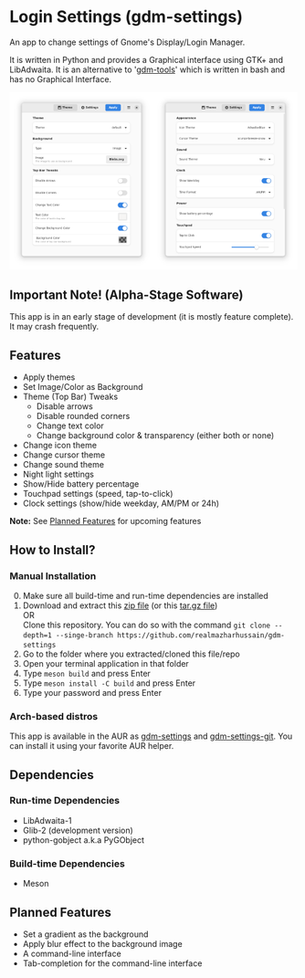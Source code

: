 # Login Settings (gdm-settings)

An app to change settings of Gnome's Display/Login Manager.

It is written in Python and provides a Graphical interface using GTK+ and LibAdwaita. It is an alternative to '[gdm-tools](https://github.com/realmazharhussain/gdm-tools)'  which is written in bash and has no Graphical Interface.

<center><img src="screenshots/screenshot-1.png" alt="screenshot" width=50%/><img src="screenshots/screenshot-2.png" alt="screenshot" width=50%/></center>

## Important Note! (Alpha-Stage Software)

This app is in an early stage of development (it is mostly feature complete). It may crash frequently.

## Features

- Apply themes
- Set Image/Color as Background
- Theme (Top Bar) Tweaks
  - Disable arrows
  - Disable rounded corners
  - Change text color
  - Change background color & transparency (either both or none)
- Change icon theme
- Change cursor theme
- Change sound theme
- Night light settings
- Show/Hide battery percentage
- Touchpad settings (speed, tap-to-click)
- Clock settings (show/hide weekday, AM/PM or 24h)

**Note:** See [Planned Features](#planned-features) for upcoming features

## How to Install?

### Manual Installation

0. Make sure all build-time and run-time dependencies are installed
1. Download and extract this [zip file](https://github.com/realmazharhussain/gdm-settings/archive/refs/heads/main.zip) (or this [tar.gz file](https://github.com/realmazharhussain/gdm-settings/archive/refs/heads/main.tar.gz))\
   OR\
   Clone this repository. You can do so with the command `git clone --depth=1 --singe-branch https://github.com/realmazharhussain/gdm-settings`
2. Go to the folder where you extracted/cloned this file/repo
3. Open your terminal application in that folder
4. Type `meson build` and press Enter
5. Type `meson install -C build` and press Enter
5. Type your password and press Enter

### Arch-based distros

This app is available in the AUR as [gdm-settings](https://aur.archlinux.org/packages/gdm-settings) and [gdm-settings-git](https://aur.archlinux.org/packages/gdm-settings-git). You can install it using your favorite AUR helper.

## Dependencies

### Run-time Dependencies

- LibAdwaita-1
- Glib-2 (development version)
- python-gobject a.k.a PyGObject

### Build-time Dependencies

- Meson

## Planned Features

- Set a gradient as the background
- Apply blur effect to the background image
- A command-line interface
- Tab-completion for the command-line interface

